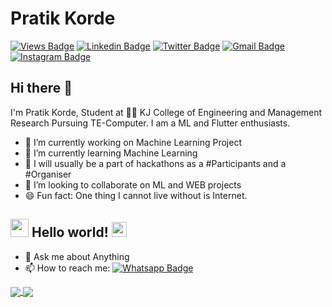 # Pratik Korde
[![Views Badge](https://komarev.com/ghpvc/?username=pkpratik1998&label=Views&color=blue&style=plastic)](https://github.com/pkpratik1998)
 [![Linkedin Badge](https://img.shields.io/badge/-pkpratik1998-blue?style=flat-square&logo=Linkedin&logoColor=white&link=https://www.linkedin.com/in/pkpratik1998/)](https://www.linkedin.com/in/pkpratik1998/) [![Twitter Badge](https://img.shields.io/badge/-@Pratikkorde1998-1ca0f1?style=flat-square&labelColor=1ca0f1&logo=twitter&logoColor=white&link=https://twitter.com/Pratikkorde1998)](https://twitter.com/Pratikkorde1998)
[![Gmail Badge](https://img.shields.io/badge/-pkpratik1998@gmail.com-c14438?style=flat-square&logo=Gmail&logoColor=white&link=mailto:pkpratik1998@gmail.com)](mailto:pkpratik1998@gmail.com)
 [![Instagram Badge](https://img.shields.io/badge/-@pratik__korde-f58529?style=flat-square&labelColor=dd2a7b&logo=Instagram&logoColor=white&link=https://www.instagram.com/pratik_korde/)](https://www.instagram.com/pratik_korde/)
## Hi there 👋
  I'm Pratik Korde, Student at 👨‍💻 KJ College of Engineering and Management Research Pursuing TE-Computer.  I am a ML and Flutter enthusiasts.


- 🔭 I’m currently working on Machine Learning Project
- 🌱 I’m currently learning Machine Learning
- 🤔 I will usually be a part of hackathons as a #Participants and a #Organiser
- 👯 I’m looking to collaborate on ML and WEB projects
- 😄 Fun fact: One thing I cannot live without is Internet.

## <img src="https://github.com/TheDudeThatCode/TheDudeThatCode/blob/master/Assets/Hi.gif" width="29px"> Hello world!&nbsp;<img src="https://github.com/TheDudeThatCode/TheDudeThatCode/blob/master/Assets/Earth.gif" width="24px">

- 💬 Ask me about Anything
- 📫 How to reach me:  [![Whatsapp Badge](https://img.shields.io/badge/-Pratik_Korde-25d366?style=flat-square&labelColor=25d366&logo=whatsapp&logoColor=white&link=https://wa.me/919503575705)](https://wa.me/919503575705)

<a href="https://github.com/pkpratik1998">
  <img align="center" src="https://github-readme-stats.vercel.app/api/top-langs/?username=pkpratik1998&theme=dark&hide_langs_below=1" />
</a>
<a href="https://github.com/pkpratik1998">
<img align="center" src="https://github-readme-stats.vercel.app/api?username=pkpratik1998&&show_icons=true&title_color=ffffff&icon_color=bb2acf&text_color=daf7dc&bg_color=151515">
</a>

